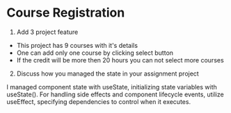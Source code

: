 # Course Registration

1. Add 3 project feature

- This project has 9 courses with it's details
- One can add only one course by clicking select button
- If the credit will be more then 20 hours you can not select more courses

2. Discuss how you managed the state in your assignment project

I managed component state with useState, initializing state variables with useState(). For handling side effects and component lifecycle events, utilize useEffect, specifying dependencies to control when it executes.


